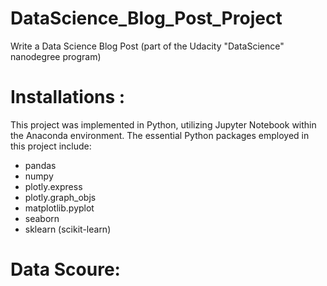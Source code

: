# DataScience_Blog_Post_Project
Write a Data Science Blog Post (part of the Udacity "DataScience" nanodegree program)

# Installations :
This project was implemented in Python, utilizing Jupyter Notebook within the Anaconda environment. The essential Python packages employed in this project include:

- pandas
- numpy
- plotly.express
- plotly.graph_objs
- matplotlib.pyplot
- seaborn
- sklearn (scikit-learn)

# Data Scoure:

